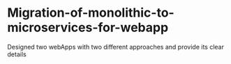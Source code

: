 # Migration-of-monolithic-to-microservices-for-webapp
Designed two webApps with two different approaches and provide its clear details
